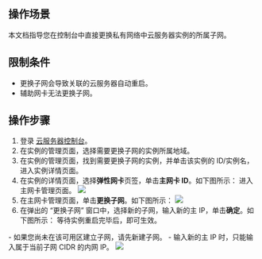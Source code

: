 ## 操作场景
本文档指导您在控制台中直接更换私有网络中云服务器实例的所属子网。

## 限制条件

- 更换子网会导致关联的云服务器自动重启。
- 辅助网卡无法更换子网。

## 操作步骤

1. 登录 [云服务器控制台](https://console.cloud.tencent.com/cvm/index)。
2. 在实例的管理页面，选择需要更换子网的实例所属地域。
3. 在实例的管理页面，找到需要更换子网的实例，并单击该实例的 ID/实例名，进入实例详情页面。
4. 在实例的详情页面，选择**弹性网卡**页签，单击**主网卡 ID**。如下图所示：
进入主网卡管理页面。
![](https://main.qcloudimg.com/raw/829c95e0b83dd0fb07ddf331d6691dbc.png)
5. 在主网卡管理页面，单击**更换子网**。如下图所示：
![](https://main.qcloudimg.com/raw/c37eec937ff2cd511b8bf1123388a15b.png)
6. 在弹出的 “更换子网” 窗口中，选择新的子网，输入新的主 IP，单击**确定**。如下图所示：
等待实例重启完毕后，即可生效。
<dx-alert infotype="notice" title="">
- 如果您尚未在该可用区建立子网，请先新建子网。
- 输入新的主 IP 时，只能输入属于当前子网 CIDR 的内网 IP。
</dx-alert>
<img src="https://main.qcloudimg.com/raw/40fbe9550e6fe22fb4c9cbcae3e1bdcf.png"/>
